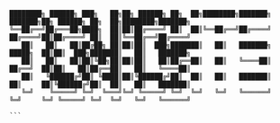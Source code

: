 ```
████████╗ ██████╗ ███╗   ██╗██╗ ██████╗ ██╗  ██╗████████╗███████╗    ███████╗██╗ ██████╗ ██╗  ██╗████████╗███████╗
╚══██╔══╝██╔═══██╗████╗  ██║██║██╔════╝ ██║  ██║╚══██╔══╝██╔════╝    ██╔════╝██║██╔════╝ ██║  ██║╚══██╔══╝██╔════╝
   ██║   ██║   ██║██╔██╗ ██║██║██║  ███╗███████║   ██║   ███████╗    █████╗  ██║██║  ███╗███████║   ██║   ███████╗
   ██║   ██║   ██║██║╚██╗██║██║██║   ██║██╔══██║   ██║   ╚════██║    ██╔══╝  ██║██║   ██║██╔══██║   ██║   ╚════██║
   ██║   ╚██████╔╝██║ ╚████║██║╚██████╔╝██║  ██║   ██║   ███████║    ██║     ██║╚██████╔╝██║  ██║   ██║   ███████║
   ╚═╝    ╚═════╝ ╚═╝  ╚═══╝╚═╝ ╚═════╝ ╚═╝  ╚═╝   ╚═╝   ╚══════╝    ╚═╝     ╚═╝ ╚═════╝ ╚═╝  ╚═╝   ╚═╝   ╚══════╝
                                                                                                                  ```
